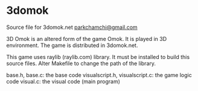 # 3domok
Source file for 3domok.net
parkchamchi@gmail.com

3D Omok is an altered form of the game Omok. It is played in 3D environment.
The game is distributed in 3domok.net.

This game uses raylib (raylib.com) library. It must be installed to build this source files. Alter Makefile to change the path of the library.

base.h, base.c: the base code
visualscript.h, visualscript.c: the game logic code
visual.c: the visual code (main program)
